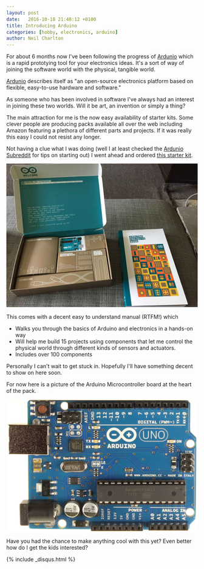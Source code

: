 ```yaml
---
layout: post
date:   2016-10-18 21:48:12 +0100
title: Introducing Arduino
categories: [hobby, electronics, arduino]
author: Neil Charlton
---
```


For about 6 months now I've been following the progress of [Ardunio](https://www.arduino.cc/) which is a rapid prototying tool for your electronics ideas. It's a sort of way of joining the software world  with the physical, tangible world. 

[Ardunio](https://www.arduino.cc/) describes itself as "an open-source electronics platform based on flexible, easy-to-use hardware and software."

As someone who has been involved in software I've always had an interest in joining these two worlds. Will it be art, an invention or simply a thing? 

The main attraction for me is the now easy availability of starter kits. Some clever people are producing packs available all over the web including Amazon featuring a plethora of different parts and projects. If it was really this easy I could not resist any longer.

Not having a clue what I was doing (well I at least checked the [Ardunio Subreddit](http://reddit.com/r/arduino) for tips on starting out) I went ahead and ordered [this starter kit](https://www.amazon.co.uk/gp/product/B009UKZV0A/ref=oh_aui_detailpage_o00_s00?ie=UTF8&psc=1).


![Uno](/images/posts/arduino-kit.jpg)

This comes with a decent easy to understand manual (RTFM!) which 

- Walks you through the basics of Arduino and electronics in a hands-on way
- Will help me build 15 projects using components that let me control the physical world through different kinds of sensors and actuators.
- Includes over 100 components

Personally I can't wait to get stuck in. Hopefully I'll have something decent to show on here soon.

For now here is a picture of the Arduino Microcontroller board at the heart of the pack. 


![Uno](/images/posts/arduino-uno-front.jpg)

Have you had the chance to make anything cool with this yet? Even better how do I get the kids interested? 

{% include _disqus.html %}
